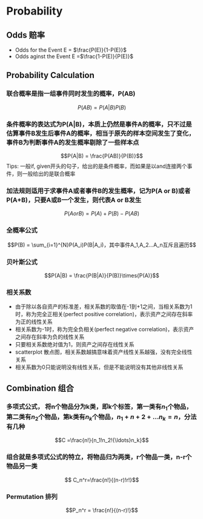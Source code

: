 # Probability
## Odds 赔率
* Odds for the Event E = $\frac{P(E)}{1-P(E)}$
* Odds aginst the Event E =$\frac{1-P(E)}{P(E)}$ 

## Probability Calculation

### 联合概率是指一组事件同时发生的概率，P(AB)
$$P(AB) = P(A|B)P(B)$$

### 条件概率的表达式为P(A|B)，本质上仍然是事件A的概率，只不过是估算事件B发生后事件A的概率，相当于原先的样本空间发生了变化，事件B为判断事件A的发生概率剔除了一些样本点
$$P(A|B) = \frac{P(AB)}{P(B)}$$
Tips: 一般if, given开头的句子，给出的是条件概率，而如果是以and连接两个事件，则一般给出的是联合概率

### 加法规则适用于求事件A或者事件B的发生概率，记为P(A or B)或者P(A+B)，只要A或B一个发生，则代表A or B发生
$$P(A or B) = P(A)+P(B)-P(AB)$$

### 全概率公式
$$P(B) = \sum_{i=1}^{N}P(A_i)P(B|A_i)，其中事件A_1,A_2...A_n互斥且遍历$$

### 贝叶斯公式
$$P(A|B) = \frac{P(B|A)}{P(B)}\times{P(A)}$$

### 相关系数
* 由于除以各自资产的标准差，相关系数的取值在-1到+1之间，当相关系数为1时，称为完全正相关(perfect positive correlation)，表示资产之间存在斜率为正的线性关系
* 相关系数为-1时，称为完全负相关(perfect negative correlation)，表示资产之间存在斜率为负的线性关系
* 只要相关系数绝对值为1，则资产之间存在线性关系
* scatterplot 散点图，相关系数越搞意味着资产线性关系越强，没有完全线性关系
* 相关系数为0只能说明没有线性关系，但是不能说明没有其他非线性关系

## Combination 组合
### 多项式公式， 将n个物品分为k类，即k个标签，第一类有$n_1$个物品，第二类有$n_2$个物品，第k类有$n_k$个物品，$n_1+n+2+...n_k = n$，分法有几种
$$C =\frac{n!}{n_1!n_2!{\ldots}n_k}$$

### 组合就是多项式公式的特立，将物品归为两类，r个物品一类，n-r个物品另一类
$$ C_n^r=\frac{n!}{(n-r)!r!}$$

### Permutation 排列
$$P_n^r = \frac{n!}{(n-r)!}$$